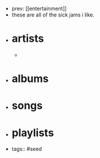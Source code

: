 - prev: [[entertainment]]
- these are all of the sick jams i like.
- # artists
	-
- # albums
- # songs
- # playlists
- tags:: #seed